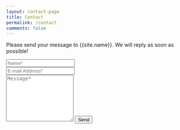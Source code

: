 ```yaml
---
layout: contact-page
title: Contact
permalink: /contact
comments: false
---
```


<form id="my-form" action="https://formspree.io/xbjzgodz" method="POST">    
<p class="mb-4">Please send your message to {{site.name}}. We will reply as soon as possible!</p>
<div class="form-group row">
<div class="col-md-6">
<input class="form-control" type="text" name="name" placeholder="Name*" required>
</div>
<div class="col-md-6">
<input class="form-control" type="email" name="_replyto" placeholder="E-mail Address*" required>
</div>
</div>
<textarea rows="8" class="form-control mb-3" name="message" placeholder="Message*" required></textarea>    
<button id="my-form-button" class="btn btn-dark" type="submit">Send</button>
</form>
<br>
<p id="my-form-status"></p>